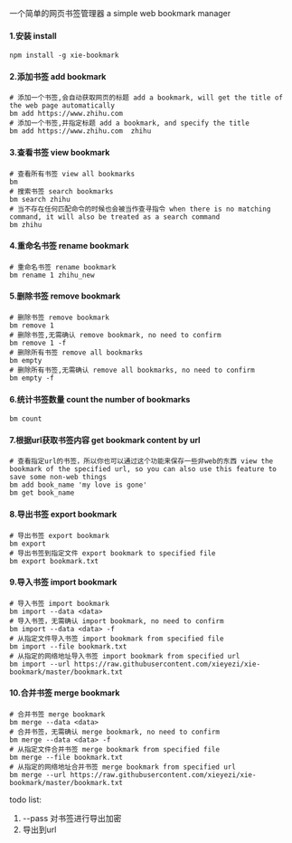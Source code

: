 一个简单的网页书签管理器 a simple web bookmark manager

#### 1.安装 install

```shell
npm install -g xie-bookmark
```

#### 2.添加书签 add bookmark

```shell
# 添加一个书签,会自动获取网页的标题 add a bookmark, will get the title of the web page automatically
bm add https://www.zhihu.com
# 添加一个书签,并指定标题 add a bookmark, and specify the title
bm add https://www.zhihu.com  zhihu
```

#### 3.查看书签 view bookmark

```shell
# 查看所有书签 view all bookmarks
bm
# 搜索书签 search bookmarks
bm search zhihu
# 当不存在任何匹配命令的时候也会被当作查寻指令 when there is no matching command, it will also be treated as a search command 
bm zhihu
```

#### 4.重命名书签 rename bookmark

```shell
# 重命名书签 rename bookmark
bm rename 1 zhihu_new 
```

#### 5.删除书签 remove bookmark

```shell
# 删除书签 remove bookmark
bm remove 1
# 删除书签,无需确认 remove bookmark, no need to confirm
bm remove 1 -f
# 删除所有书签 remove all bookmarks
bm empty
# 删除所有书签,无需确认 remove all bookmarks, no need to confirm
bm empty -f
```

#### 6.统计书签数量 count the number of bookmarks

```shell
bm count
```

#### 7.根据url获取书签内容 get bookmark content by url

```shell
# 查看指定url的书签，所以你也可以通过这个功能来保存一些非web的东西 view the bookmark of the specified url, so you can also use this feature to save some non-web things
bm add book_name 'my love is gone'
bm get book_name
```

#### 8.导出书签 export bookmark

```shell
# 导出书签 export bookmark
bm export
# 导出书签到指定文件 export bookmark to specified file
bm export bookmark.txt
```

#### 9.导入书签 import bookmark

```shell
# 导入书签 import bookmark
bm import --data <data>
# 导入书签，无需确认 import bookmark, no need to confirm
bm import --data <data> -f
# 从指定文件导入书签 import bookmark from specified file
bm import --file bookmark.txt
# 从指定的网络地址导入书签 import bookmark from specified url
bm import --url https://raw.githubusercontent.com/xieyezi/xie-bookmark/master/bookmark.txt
```

#### 10.合并书签 merge bookmark

```shell
# 合并书签 merge bookmark
bm merge --data <data>
# 合并书签，无需确认 merge bookmark, no need to confirm
bm merge --data <data> -f
# 从指定文件合并书签 merge bookmark from specified file
bm merge --file bookmark.txt
# 从指定的网络地址合并书签 merge bookmark from specified url
bm merge --url https://raw.githubusercontent.com/xieyezi/xie-bookmark/master/bookmark.txt
```

todo list:

1. --pass 对书签进行导出加密
2. 导出到url
